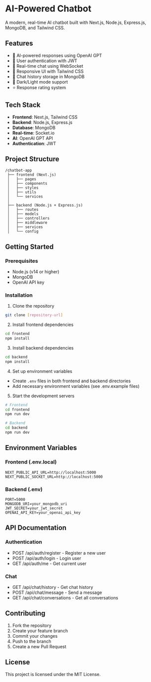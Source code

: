 # AI-Powered Chatbot

A modern, real-time AI chatbot built with Next.js, Node.js, Express.js, MongoDB, and Tailwind CSS.

## Features

- 🤖 AI-powered responses using OpenAI GPT
- 🔐 User authentication with JWT
- 💬 Real-time chat using WebSocket
- 📱 Responsive UI with Tailwind CSS
- 💾 Chat history storage in MongoDB
- 🌙 Dark/Light mode support
- ⭐ Response rating system

## Tech Stack

- **Frontend**: Next.js, Tailwind CSS
- **Backend**: Node.js, Express.js
- **Database**: MongoDB
- **Real-time**: Socket.io
- **AI**: OpenAI GPT API
- **Authentication**: JWT

## Project Structure

```
/chatbot-app
 ├── frontend (Next.js)
 │   ├── pages
 │   ├── components
 │   ├── styles
 │   ├── utils
 │   └── services
 │
 ├── backend (Node.js + Express.js)
 │   ├── routes
 │   ├── models
 │   ├── controllers
 │   ├── middleware
 │   ├── services
 │   └── config
```

## Getting Started

### Prerequisites

- Node.js (v14 or higher)
- MongoDB
- OpenAI API key

### Installation

1. Clone the repository
```bash
git clone [repository-url]
```

2. Install frontend dependencies
```bash
cd frontend
npm install
```

3. Install backend dependencies
```bash
cd backend
npm install
```

4. Set up environment variables
- Create `.env` files in both frontend and backend directories
- Add necessary environment variables (see .env.example files)

5. Start the development servers
```bash
# Frontend
cd frontend
npm run dev

# Backend
cd backend
npm run dev
```

## Environment Variables

### Frontend (.env.local)
```
NEXT_PUBLIC_API_URL=http://localhost:5000
NEXT_PUBLIC_SOCKET_URL=http://localhost:5000
```

### Backend (.env)
```
PORT=5000
MONGODB_URI=your_mongodb_uri
JWT_SECRET=your_jwt_secret
OPENAI_API_KEY=your_openai_api_key
```

## API Documentation

### Authentication
- POST /api/auth/register - Register a new user
- POST /api/auth/login - Login user
- GET /api/auth/me - Get current user

### Chat
- GET /api/chat/history - Get chat history
- POST /api/chat/message - Send a message
- GET /api/chat/conversations - Get all conversations

## Contributing

1. Fork the repository
2. Create your feature branch
3. Commit your changes
4. Push to the branch
5. Create a new Pull Request

## License

This project is licensed under the MIT License. 
